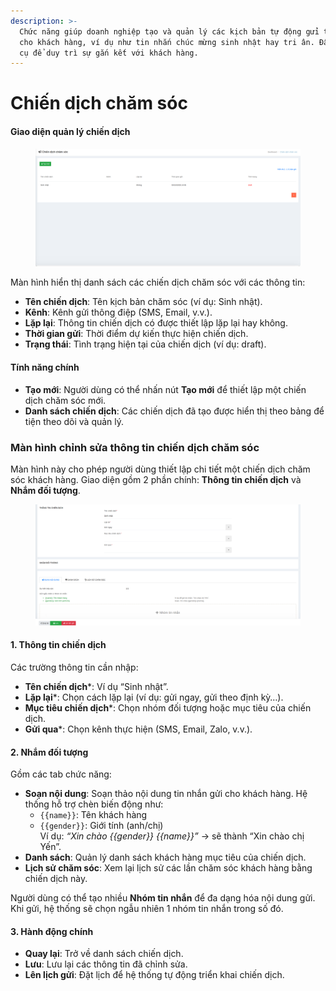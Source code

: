 ```yaml
---
description: >-
  Chức năng giúp doanh nghiệp tạo và quản lý các kịch bản tự động gửi thông điệp
  cho khách hàng, ví dụ như tin nhắn chúc mừng sinh nhật hay tri ân. Đây là công
  cụ để duy trì sự gắn kết với khách hàng.
---
```


# Chiến dịch chăm sóc

#### Giao diện quản lý chiến dịch

<figure><img src="../.gitbook/assets/image (5).png" alt=""><figcaption></figcaption></figure>

Màn hình hiển thị danh sách các chiến dịch chăm sóc với các thông tin:

* **Tên chiến dịch**: Tên kịch bản chăm sóc (ví dụ: Sinh nhật).
* **Kênh**: Kênh gửi thông điệp (SMS, Email, v.v.).
* **Lặp lại**: Thông tin chiến dịch có được thiết lập lặp lại hay không.
* **Thời gian gửi**: Thời điểm dự kiến thực hiện chiến dịch.
* **Trạng thái**: Tình trạng hiện tại của chiến dịch (ví dụ: draft).

#### Tính năng chính

* **Tạo mới**: Người dùng có thể nhấn nút **Tạo mới** để thiết lập một chiến dịch chăm sóc mới.
* **Danh sách chiến dịch**: Các chiến dịch đã tạo được hiển thị theo bảng để tiện theo dõi và quản lý.



### Màn hình chỉnh sửa thông tin chiến dịch chăm sóc

Màn hình này cho phép người dùng thiết lập chi tiết một chiến dịch chăm sóc khách hàng. Giao diện gồm 2 phần chính: **Thông tin chiến dịch** và **Nhắm đối tượng**.

<figure><img src="../.gitbook/assets/image (6).png" alt=""><figcaption></figcaption></figure>

#### 1. Thông tin chiến dịch

Các trường thông tin cần nhập:

* **Tên chiến dịch**\*: Ví dụ “Sinh nhật”.
* **Lặp lại**\*: Chọn cách lặp lại (ví dụ: gửi ngay, gửi theo định kỳ…).
* **Mục tiêu chiến dịch**\*: Chọn nhóm đối tượng hoặc mục tiêu của chiến dịch.
* **Gửi qua**\*: Chọn kênh thực hiện (SMS, Email, Zalo, v.v.).

#### 2. Nhắm đối tượng

Gồm các tab chức năng:

* **Soạn nội dung**: Soạn thảo nội dung tin nhắn gửi cho khách hàng. Hệ thống hỗ trợ chèn biến động như:
  * `{{name}}`: Tên khách hàng
  * `{{gender}}`: Giới tính (anh/chị)\
    Ví dụ: _“Xin chào \{{gender\}} \{{name\}}”_ → sẽ thành “Xin chào chị Yến”.
* **Danh sách**: Quản lý danh sách khách hàng mục tiêu của chiến dịch.
* **Lịch sử chăm sóc**: Xem lại lịch sử các lần chăm sóc khách hàng bằng chiến dịch này.

Người dùng có thể tạo nhiều **Nhóm tin nhắn** để đa dạng hóa nội dung gửi. Khi gửi, hệ thống sẽ chọn ngẫu nhiên 1 nhóm tin nhắn trong số đó.

#### 3. Hành động chính

* **Quay lại**: Trở về danh sách chiến dịch.
* **Lưu**: Lưu lại các thông tin đã chỉnh sửa.
* **Lên lịch gửi**: Đặt lịch để hệ thống tự động triển khai chiến dịch.
